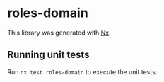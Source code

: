 # roles-domain

This library was generated with [Nx](https://nx.dev).

## Running unit tests

Run `nx test roles-domain` to execute the unit tests.
